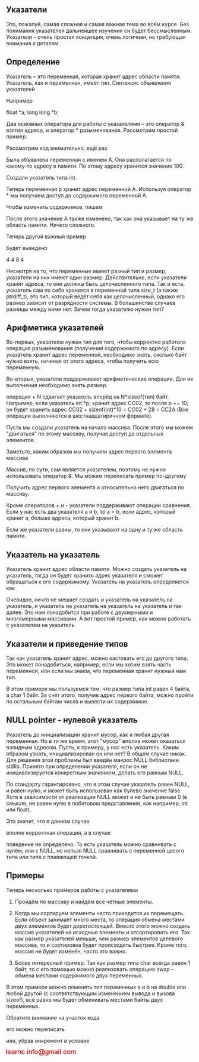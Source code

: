 ## Указатели

Это, пожалуй, самая сложная и самая важная тема во всём курсе. Без понимания указателей дальнейшее изучении си будет бессмысленным. 
Указатели – очень простая концепция, очень логичная, но требующая внимания к деталям.

## Определение

Указатель – это переменная, которая хранит адрес области памяти. Указатель, как и переменная, имеет тип. 
Синтаксис объявления указателей

Например

float *a;
long long *b;

Два основных оператора для работы с указателями – это оператор & взятия адреса, и оператор * разыменования. Рассмотрим простой пример.

Рассмотрим код внимательно, ещё раз

Была объявлена переменная с именем A. Она располагается по какому-то адресу в памяти. По этому адресу хранится значение 100.

Создали указатель типа int.

Теперь переменная p хранит адрес переменной A. Используя оператор * мы получаем доступ до содержимого переменной A.

Чтобы изменить содержимое, пишем

После этого значение A также изменено, так как она указывает на ту же область памяти.
Ничего сложного.

Теперь другой важный пример

Будет выведено

4
4
8
4

Несмотря на то, что переменные имеют разный тип и размер, указатели на них имеют один размер. Действительно, если указатели хранят адреса, то они 
должны быть целочисленного типа. Так и есть, указатель сам по себе хранится в переменной типа size_t (а также ptrdiff_t), 
это тип, который ведёт себя как целочисленный, однако его размер зависит от разрядности системы. В большинстве 
случаев разницы между ними нет. Зачем тогда указателю нужен тип?

## Арифметика указателей

Во-первых, указателю нужен тип для того, чтобы корректно работала операция разыменования (получения содержимого по адресу). 
Если указатель хранит адрес переменной, необходимо знать, сколько байт нужно взять, начиная от этого адреса, чтобы получить всю переменную.

Во-вторых, указатели поддерживают арифметические операции. Для их выполнения необходимо знать размер.

операция + N сдвигает указатель вперёд на N*sizeof(тип) байт.
Например, если указатель
int *p;
хранит адрес CC02, то после 
p += 10;
он будет хранить адрес
СС02 + sizeof(int)*10 = CC02 + 28 = CC2A (Все операции выполняются в шестнадцатиричном формате).

Пусть мы создали указатель на начало массива. После этого мы можем "двигаться" по этому массиву, получая доступ до отдельных элементов.

Заметьте, каким образом мы получили адрес первого элемента массива

Массив, по сути, сам является указателем, поэтому не нужно использовать оператор &. Мы можем переписать пример по-другому

Получить адрес первого элемента и относительно него двигаться по массиву.

Кроме операторов + и - указатели поддерживают операции сравнения.
Если у нас есть два указателя a и b, то a > b, если адрес, который хранит a, больше адреса, который хранит b.

Если же указатели равны, то они указывают на одну и ту же область памяти.

## Указатель на указатель

Указатель хранит адрес области памяти. Можно создать указатель на указатель, тогда он будет хранить адрес указателя и сможет обращаться к его содержимому. 
Указатель на указатель определяется как

Очевидно, ничто не мешает создать и указатель на указатель на указатель, и указатель на указатель на указатель на указатель и так далее. Это нам понадобится при работе с двумерными и многомерными массивами. А вот простой пример, как можно работать с указателем на указатель.

## Указатели и приведение типов

Так как указатель хранит адрес, можно кастовать его до другого типа. Это может понадобиться, например, если мы хотим взять 
часть переменной, или если мы знаем, что переменная хранит нужный нам тип.

В этом примере мы пользуемся тем, что размер типа int равен 4 байта, а char 1 байт. За счёт этого, получив адрес первого байта, можно пройти по остальным байтам числа и вывести их содержимое.

## NULL pointer - нулевой указатель

Указатель до инициализации хранит мусор, как и любая другая переменная. Но в то же время, этот "мусор" вполне может оказаться валидным адресом. Пусть, к примеру, у нас есть указатель. Каким образом узнать, инициализирован он или нет? В общем случае никак.
Для решения этой проблемы был введён макрос NULL библиотеки stdlib.
Принято при определении указателя, если он не инициализируется конкретным значением, делать его равным NULL.

По стандарту гарантировано, что в этом случае указатель равен NULL, и равен нулю, и может быть использован как булево значение false. 
Хотя в зависимости от реализации NULL может и не быть равным 0 (в смысле, не равен нулю в побитовом представлении, как например, int или float).

Это значит, что в данном случае

вполне корректная операция, а в случае

поведение не определено. То есть указатель можно сравнивать с нулём, или с NULL, но нельзя NULL сравнивать с переменной целого типа или типа с плавающей точкой.

## Примеры

Теперь несколько примеров работы с указателями
1. Пройдём по массиву и найдём все чётные элементы.

2. Когда мы сортируем элементы часто приходится их перемещать. Если объект занимает много места, то операция обмена местами двух элементов будет дорогостоящей. Вместо этого можно создать массив указателей на исходные элементы и отсортировать его. Так как размер указателей меньше, чем размер элементов целевого массива, то и сортировка будет происходить быстрее. Кроме того, массив не будет изменён, часто это важно.

3. Более интересный пример. Так как размер типа char всегда равен 1 байт, то с его помощью можно реализовать операцию swap – обмена местами содержимого двух переменных.

В этом примере можно поменять тип переменных a и b на double или любой другой (с соответствующим изменением вывода и вызова sizeof), всё равно мы будет обменивать местами байты двух переменных.

Обратите внимание на участок кода

его можно переписать



или, убрав инкремент в условие

![mail.png](../images/mail.png)

